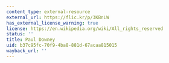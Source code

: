 ```yaml
---
content_type: external-resource
external_url: https://flic.kr/p/3KBnLW
has_external_license_warning: true
license: https://en.wikipedia.org/wiki/All_rights_reserved
status: ''
title: Paul Downey
uid: b37c95fc-70f9-4ba8-881d-67acaa815015
wayback_url: ''
---
```

